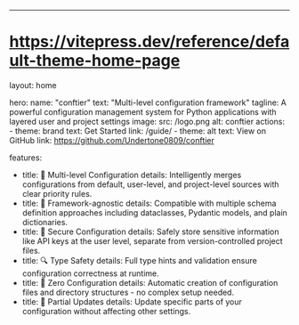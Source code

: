 ---

# <https://vitepress.dev/reference/default-theme-home-page>

layout: home

hero:
  name: "conftier"
  text: "Multi-level configuration framework"
  tagline: A powerful configuration management system for Python applications with layered user and project settings
  image:
    src: /logo.png
    alt: conftier
  actions:
    - theme: brand
      text: Get Started
      link: /guide/
    - theme: alt
      text: View on GitHub
      link: <https://github.com/Undertone0809/conftier>

features:

- title: 🔄 Multi-level Configuration
  details: Intelligently merges configurations from default, user-level, and project-level sources with clear priority rules.
- title: 🧰 Framework-agnostic
  details: Compatible with multiple schema definition approaches including dataclasses, Pydantic models, and plain dictionaries.
- title: 🔐 Secure Configuration
  details: Safely store sensitive information like API keys at the user level, separate from version-controlled project files.
- title: 🔍 Type Safety
  details: Full type hints and validation ensure configuration correctness at runtime.
- title: 🚀 Zero Configuration
  details: Automatic creation of configuration files and directory structures - no complex setup needed.
- title: 🧩 Partial Updates
  details: Update specific parts of your configuration without affecting other settings.
